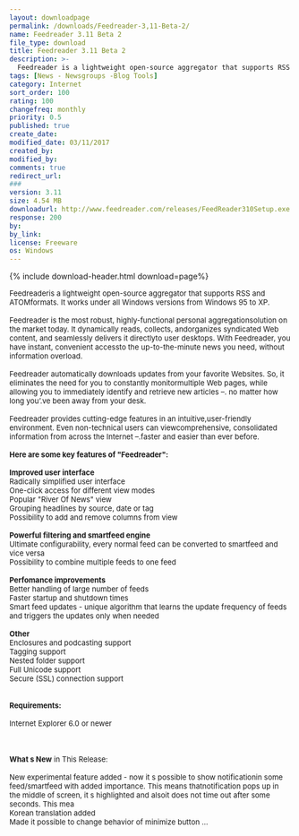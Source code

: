```yaml
---
layout: downloadpage
permalink: /downloads/Feedreader-3,11-Beta-2/
name: Feedreader 3.11 Beta 2
file_type: download
title: Feedreader 3.11 Beta 2
description: >-
  Feedreader is a lightweight open-source aggregator that supports RSS and ATOM formats
tags: [News - Newsgroups -Blog Tools]
category: Internet
sort_order: 100
rating: 100
changefreq: monthly
priority: 0.5
published: true
create_date: 
modified_date: 03/11/2017
created_by: 
modified_by: 
comments: true
redirect_url: 
### 
version: 3.11 
size: 4.54 MB
downloadurl: http://www.feedreader.com/releases/FeedReader310Setup.exe
response: 200
by: 
by_link: 
license: Freeware
os: Windows
---
```


{% include download-header.html download=page%}

<p style="fix-download-text !important">
<p><font size="2">Feedreaderis a lightweight open-source aggregator that supports RSS and ATOMformats. It works under all Windows versions from Windows 95 to XP.<br />
<br />
Feedreader is the most robust, highly-functional personal aggregationsolution on the market today. It dynamically reads, collects, andorganizes syndicated Web content, and seamlessly delivers it directlyto user desktops. With Feedreader, you have instant, convenient accessto the up-to-the-minute news you need, without information overload. <br />
<br />
Feedreader automatically downloads updates from your favorite Websites. So, it eliminates the need for you to constantly monitormultiple Web pages, while allowing you to immediately identify and retrieve new articles –. no matter how long you’.ve been away from your desk. <br />
<br />
Feedreader provides cutting-edge features in an intuitive,user-friendly environment. Even non-technical users can viewcomprehensive, consolidated information from across the Internet –.faster and easier than ever before.<br />
<br />
<span><strong>Here are some key features of "Feedreader":</strong></span><br />
<br />
<strong>Improved user interface</strong><br />
Radically simplified user interface <br />
One-click access for different view modes <br />
Popular "River Of News" view <br />
Grouping headlines by source, date or tag <br />
Possibility to add and remove columns from view <br />
<br />
<strong>Powerful filtering and smartfeed engine</strong><br />
Ultimate configurability, every normal feed can be converted to smartfeed and vice versa <br />
Possibility to combine multiple feeds to one feed <br />
<br />
<strong>Perfomance improvements</strong><br />
Better handling of large number of feeds <br />
Faster startup and shutdown times <br />
Smart feed updates - unique algorithm that learns the update frequency of feeds and triggers the updates only when needed <br />
<br />
<strong>Other</strong><br />
Enclosures and podcasting support <br />
Tagging support <br />
Nested folder support <br />
Full Unicode support <br />
Secure (SSL) connection support <br />
<br />
<br />
<span><strong>Requirements:</strong></span><br />
<br />
Internet Explorer 6.0 or newer<br />
</font></p>
<div class="celltext_big"><br />
<br />
<font size="2"><strong>What s New</strong> in This Release:<br />
<br />
New experimental feature added - now it s possible to show notificationin some feed/smartfeed with added importance. This means thatnotification pops up in the middle of screen, it s highlighted and alsoit does not time out after some seconds. This mea <br />
Korean translation added <br />
Made it possible to change behavior of minimize button ...</font></div></p>
